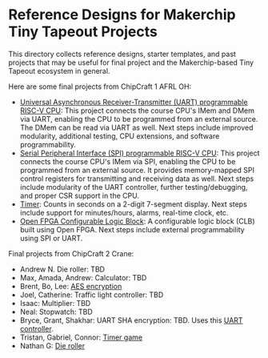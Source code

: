 # Reference Designs for Makerchip Tiny Tapeout Projects

This directory collects reference designs, starter templates, and past projects that may be useful for final project and the Makerchip-based Tiny Tapeout ecosystem in general.

Here are some final projects from ChipCraft 1 AFRL OH:

  * [Universal Asynchronous Receiver-Transmitter (UART) programmable RISC-V CPU](https://github.com/enieman/uart_programmable_rv32i): This project connects the course CPU's IMem and DMem via UART, enabling the CPU to be programmed from an external source. The DMem can be read via UART as well.
    Next steps include improved modularity, additional testing, CPU extensions, and software programmability.
  * [Serial Peripheral Interface (SPI) programmable RISC-V CPU](https://github.com/devin-macy/tt06-riscv32i-spi-wrapper/blob/main/docs/info.md): This project connects the course CPU's IMem via SPI, enabling the CPU to be programmed from an external source. It provides
    memory-mapped SPI control registers for transmitting and receiving data as well. Next steps include modularity of the UART controller, further testing/debugging, and proper CSR support in the CPU.
  * [Timer](https://github.com/JHsu01/tt06-simple-clock): Counts in seconds on a 2-digit 7-segment display. Next steps include support for minutes/hours, alarms, real-time clock, etc.
  * [Open FPGA Configurable Logic Block](https://github.com/MisguidedBadge/tt06-tzeentchFPGA): A configurable logic block (CLB) built using Open FPGA. Next steps include external programmability using SPI or UART.

Final projects from ChipCraft 2 Crane:

  * Andrew N. Die roller: TBD
  * Max, Amada, Andrew: Calculator: TBD
  * Brent, Bo, Lee: [AES encryption](https://github.com/bogibso15/efabless-tt-fpga-dl-demo)
  * Joel, Catherine: Traffic light controller: TBD
  * Isaac: Multiplier: TBD
  * Neal: Stopwatch: TBD
  * Bryce, Grant, Shakhar: UART SHA encryption: TBD. Uses this [UART controller](https://github.com/alexforencich/verilog-uart).
  * Tristan, Gabriel, Connor: [Timer game](https://github.com/gabejessil/tt06-verilog-template)
  * Nathan G: [Die roller](https://github.com/nathangross1/tt06-verilog-template)
